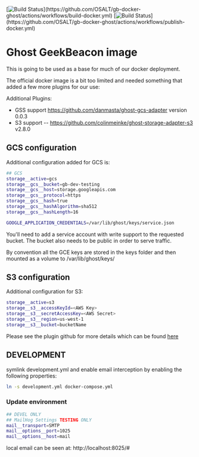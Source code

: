 [![Build Status](https://github.com/OSALT/gb-docker-ghost/actions/workflows/build-docker.yml/badge.svg?)](https://github.com/OSALT/gb-docker-ghost/actions/workflows/build-docker.yml)
[![Build Status](https://github.com/OSALT/gb-docker-ghost/actions/workflows/publish-docker.yml/badge.svg?)](https://github.com/OSALT/gb-docker-ghost/actions/workflows/publish-docker.yml)

# Ghost GeekBeacon image

This is going to be used as a base for much of our docker deployment.  

The official docker image is a bit too limited and needed something that added a few more plugins for our use:

Additional Plugins:

  - GSS support  https://github.com/danmasta/ghost-gcs-adapter version 0.0.3
  - S3 support -- https://github.com/colinmeinke/ghost-storage-adapter-s3 v2.8.0

## GCS configuration
Additional configuration added for GCS is:

```sh
## GCS 
storage__active=gcs
storage__gcs__bucket=gb-dev-testing
storage__gcs__host=storage.googleapis.com
storage__gcs__protocol=https
storage__gcs__hash=true
storage__gcs__hashAlgorithm=sha512
storage__gcs__hashLength=16

GOOGLE_APPLICATION_CREDENTIALS=/var/lib/ghost/keys/service.json
```

You'll need to add a service account with write support to the requested bucket.  The bucket also needs to be public in order to serve traffic.

By convention all the GCE keys are stored in the keys folder and then mounted as a volume to /var/lib/ghost/keys/

## S3 configuration

Additional configuration for S3:

```sh
storage__active=s3
storage__s3__accessKeyId=<AWS Key>
storage__s3__secretAccessKey=<AWS Secret>
storage__s3__region=us-west-1
storage__s3__bucket=bucketName
```

Please see the plugin github for more details which can be found [here](https://github.com/colinmeinke/ghost-storage-adapter-s3)

## DEVELOPMENT

symlink development.yml and enable email interception by enabling the following properties:

```sh 
ln -s development.yml docker-compose.yml

```

### Update environment 
```sh
## DEVEL ONLY
## MailHog Settings TESTING ONLY
mail__transport=SMTP
mail__options__port=1025
mail__options__host=mail
```

local email can be seen at:  http://localhost:8025/#
